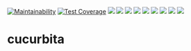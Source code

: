 [![Maintainability](https://api.codeclimate.com/v1/badges/e337e25753e0218e3c21/maintainability)](https://codeclimate.com/github/tomowarkar/cucurbita/maintainability) [![Test Coverage](https://api.codeclimate.com/v1/badges/e337e25753e0218e3c21/test_coverage)](https://codeclimate.com/github/tomowarkar/cucurbita/test_coverage) ![](https://img.shields.io/github/pipenv/locked/python-version/tomowarkar/cucurbita) ![](https://img.shields.io/github/languages/top/tomowarkar/cucurbita) ![](https://img.shields.io/github/languages/code-size/tomowarkar/cucurbita) ![](https://img.shields.io/github/pipenv/locked/dependency-version/tomowarkar/cucurbita/dev/black/master) ![](https://img.shields.io/github/pipenv/locked/dependency-version/tomowarkar/cucurbita/dev/flake8/master) ![](https://img.shields.io/github/pipenv/locked/dependency-version/tomowarkar/cucurbita/dev/isort/master) ![](https://img.shields.io/github/pipenv/locked/dependency-version/tomowarkar/cucurbita/dev/mypy/master) ![](https://img.shields.io/github/pipenv/locked/dependency-version/tomowarkar/cucurbita/dev/pytest/master) ![](https://img.shields.io/github/pipenv/locked/dependency-version/tomowarkar/cucurbita/dev/sphinx/master)

# cucurbita
